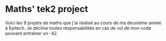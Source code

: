 # Maths' tek2 project

Voici les 9 projets de maths que j'ai réalisé au cours de ma deuxième année à Epitech.
Je décline toutes résponsabilités en cas de vol de mon code pouvant entrainer un -42.
